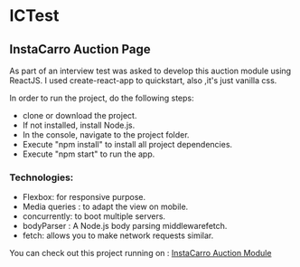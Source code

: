 # ICTest
## InstaCarro Auction Page
As part of an interview test was asked to develop this auction module using ReactJS. 
I used create-react-app to quickstart, also ,it's just vanilla css.

In order to run the project, do the following steps:
- clone or download the project.
- If not installed, install Node.js.
- In the console, navigate to the project folder.
- Execute "npm install" to install all project dependencies.
- Execute "npm start" to run the app.

### Technologies:
- Flexbox: for responsive purpose.
- Media queries : to adapt the view on mobile.
- concurrently: to boot multiple servers.
- bodyParser : A Node.js body parsing middlewarefetch.
- fetch: allows you to make network requests similar.



You can check out this project running on : [InstaCarro Auction Module](https://icauction-1d7f7.firebaseapp.com/)

